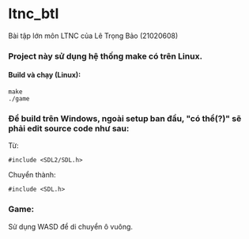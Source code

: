 # ltnc_btl
Bài tập lớn môn LTNC của Lê Trọng Bảo (21020608)

### Project này sử dụng hệ thống make có trên Linux.
#### Build và chạy (Linux):
```
make
./game
```
### Để build trên Windows, ngoài setup ban đầu, "có thể(?)" sẽ phải edit source code như sau:
Từ:
```
#include <SDL2/SDL.h>
```
Chuyển thành:
```
#include <SDL.h>
```
### Game:
Sử dụng WASD để di chuyển ô vuông.
